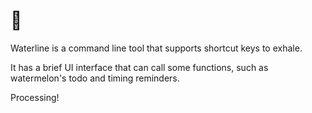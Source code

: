 # 🍉

Waterline is a command line tool that supports shortcut keys to exhale.

It has a brief UI interface that can call some functions, such as watermelon's todo and timing reminders.

Processing!
